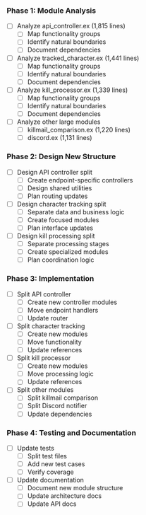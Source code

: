 ### Phase 1: Module Analysis
- [ ] Analyze api_controller.ex (1,815 lines)
  - [ ] Map functionality groups
  - [ ] Identify natural boundaries
  - [ ] Document dependencies
- [ ] Analyze tracked_character.ex (1,441 lines)
  - [ ] Map functionality groups
  - [ ] Identify natural boundaries
  - [ ] Document dependencies
- [ ] Analyze kill_processor.ex (1,339 lines)
  - [ ] Map functionality groups
  - [ ] Identify natural boundaries
  - [ ] Document dependencies
- [ ] Analyze other large modules
  - [ ] killmail_comparison.ex (1,220 lines)
  - [ ] discord.ex (1,131 lines)

### Phase 2: Design New Structure
- [ ] Design API controller split
  - [ ] Create endpoint-specific controllers
  - [ ] Design shared utilities
  - [ ] Plan routing updates
- [ ] Design character tracking split
  - [ ] Separate data and business logic
  - [ ] Create focused modules
  - [ ] Plan interface updates
- [ ] Design kill processing split
  - [ ] Separate processing stages
  - [ ] Create specialized modules
  - [ ] Plan coordination logic

### Phase 3: Implementation
- [ ] Split API controller
  - [ ] Create new controller modules
  - [ ] Move endpoint handlers
  - [ ] Update router
- [ ] Split character tracking
  - [ ] Create new modules
  - [ ] Move functionality
  - [ ] Update references
- [ ] Split kill processor
  - [ ] Create new modules
  - [ ] Move processing logic
  - [ ] Update references
- [ ] Split other modules
  - [ ] Split killmail comparison
  - [ ] Split Discord notifier
  - [ ] Update dependencies

### Phase 4: Testing and Documentation
- [ ] Update tests
  - [ ] Split test files
  - [ ] Add new test cases
  - [ ] Verify coverage
- [ ] Update documentation
  - [ ] Document new module structure
  - [ ] Update architecture docs
  - [ ] Update API docs